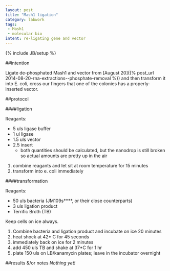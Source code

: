 ```yaml
---
layout: post
title: "Mash1 ligation"
category: labwork
tags: 
 - Mash1 
 - molecular bio
intent: re-ligating gene and vector
---
```

{% include JB/setup %}

##intention

Ligate de-phosphated Mash1 and vector from [August 20]({% post_url 2014-08-20-rna-extractions--phosphate-removal %}) and then transform it into E. coli, cross our fingers that one of the colonies has a properly-inserted vector.


##protocol

####ligation 

Reagants:

 * 5 uls ligase buffer
 * 1 ul ligase
 * 1.5 uls vector
 * 2.5 insert
   * both quantities should be calculated, but the nanodrop is still broken so actual amounts are pretty up in the air
 
 1. combine reagants and let sit at room temperature for 15 minutes
 2. transform into e. coli immediately

####transformation

Reagants:

 * 50 uls bacteria (JM109s****, or their close counterparts)
 * 3 uls ligation product
 * Terrific Broth (TB)

Keep cells on ice always.

 1. Combine bacteria and ligation product and incubate on ice 20 minutes
 2. heat shock at 42* C for 45 seconds
 3. immediately back on ice for 2 minutes
 4. add 450 uls TB and shake at 37*C for 1 hr
 5. plate 150 uls on LB/kanamycin plates; leave in the incubator overnight

##results &/or notes
*Nothing yet!*

